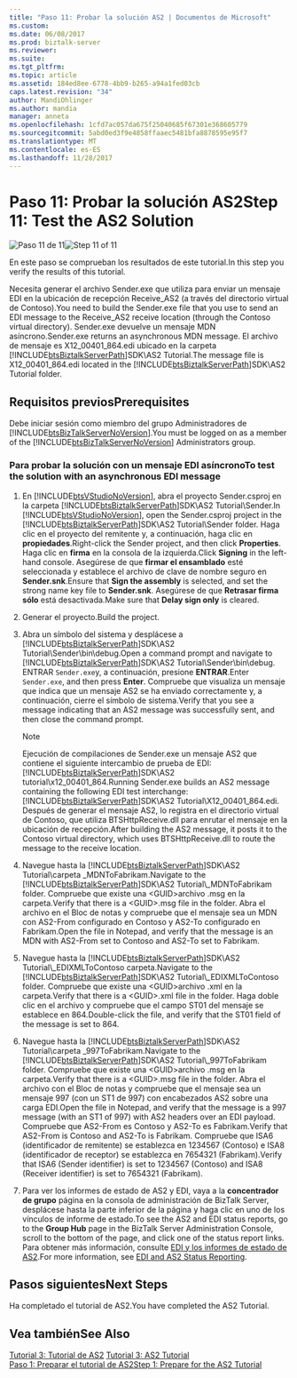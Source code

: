 ```yaml
---
title: "Paso 11: Probar la solución AS2 | Documentos de Microsoft"
ms.custom: 
ms.date: 06/08/2017
ms.prod: biztalk-server
ms.reviewer: 
ms.suite: 
ms.tgt_pltfrm: 
ms.topic: article
ms.assetid: 184ed8ee-6778-4bb9-b265-a94a1fed03cb
caps.latest.revision: "34"
author: MandiOhlinger
ms.author: mandia
manager: anneta
ms.openlocfilehash: 1cfd7ac057da675f25040685f67301e368605779
ms.sourcegitcommit: 5abd0ed3f9e4858ffaaec5481bfa8878595e95f7
ms.translationtype: MT
ms.contentlocale: es-ES
ms.lasthandoff: 11/28/2017
---
```

# <a name="step-11-test-the-as2-solution"></a><span data-ttu-id="b9497-102">Paso 11: Probar la solución AS2</span><span class="sxs-lookup"><span data-stu-id="b9497-102">Step 11: Test the AS2 Solution</span></span>
<span data-ttu-id="b9497-103">![Paso 11 de 11](../core/media/tut-step11-of-11.gif "Tut_Step11_of_11")</span><span class="sxs-lookup"><span data-stu-id="b9497-103">![Step 11 of 11](../core/media/tut-step11-of-11.gif "Tut_Step11_of_11")</span></span>  
  
 <span data-ttu-id="b9497-104">En este paso se comprueban los resultados de este tutorial.</span><span class="sxs-lookup"><span data-stu-id="b9497-104">In this step you verify the results of this tutorial.</span></span>  
  
 <span data-ttu-id="b9497-105">Necesita generar el archivo Sender.exe que utiliza para enviar un mensaje EDI en la ubicación de recepción Receive_AS2 (a través del directorio virtual de Contoso).</span><span class="sxs-lookup"><span data-stu-id="b9497-105">You need to build the Sender.exe file that you use to send an EDI message to the Receive_AS2 receive location (through the Contoso virtual directory).</span></span> <span data-ttu-id="b9497-106">Sender.exe devuelve un mensaje MDN asíncrono.</span><span class="sxs-lookup"><span data-stu-id="b9497-106">Sender.exe returns an asynchronous MDN message.</span></span> <span data-ttu-id="b9497-107">El archivo de mensaje es X12_00401_864.edi ubicado en la carpeta [!INCLUDE[btsBiztalkServerPath](../includes/btsbiztalkserverpath-md.md)]SDK\AS2 Tutorial.</span><span class="sxs-lookup"><span data-stu-id="b9497-107">The message file is X12_00401_864.edi located in the [!INCLUDE[btsBiztalkServerPath](../includes/btsbiztalkserverpath-md.md)]SDK\AS2 Tutorial folder.</span></span>  
  
## <a name="prerequisites"></a><span data-ttu-id="b9497-108">Requisitos previos</span><span class="sxs-lookup"><span data-stu-id="b9497-108">Prerequisites</span></span>  
 <span data-ttu-id="b9497-109">Debe iniciar sesión como miembro del grupo Administradores de [!INCLUDE[btsBizTalkServerNoVersion](../includes/btsbiztalkservernoversion-md.md)].</span><span class="sxs-lookup"><span data-stu-id="b9497-109">You must be logged on as a member of the [!INCLUDE[btsBizTalkServerNoVersion](../includes/btsbiztalkservernoversion-md.md)] Administrators group.</span></span>  
  
### <a name="to-test-the-solution-with-an-asynchronous-edi-message"></a><span data-ttu-id="b9497-110">Para probar la solución con un mensaje EDI asíncrono</span><span class="sxs-lookup"><span data-stu-id="b9497-110">To test the solution with an asynchronous EDI message</span></span>  
  
1.  <span data-ttu-id="b9497-111">En [!INCLUDE[btsVStudioNoVersion](../includes/btsvstudionoversion-md.md)], abra el proyecto Sender.csproj en la carpeta [!INCLUDE[btsBiztalkServerPath](../includes/btsbiztalkserverpath-md.md)]SDK\AS2 Tutorial\Sender.</span><span class="sxs-lookup"><span data-stu-id="b9497-111">In [!INCLUDE[btsVStudioNoVersion](../includes/btsvstudionoversion-md.md)], open the Sender.csproj project in the [!INCLUDE[btsBiztalkServerPath](../includes/btsbiztalkserverpath-md.md)]SDK\AS2 Tutorial\Sender folder.</span></span> <span data-ttu-id="b9497-112">Haga clic en el proyecto del remitente y, a continuación, haga clic en **propiedades**.</span><span class="sxs-lookup"><span data-stu-id="b9497-112">Right-click the Sender project, and then click **Properties**.</span></span> <span data-ttu-id="b9497-113">Haga clic en **firma** en la consola de la izquierda.</span><span class="sxs-lookup"><span data-stu-id="b9497-113">Click **Signing** in the left-hand console.</span></span> <span data-ttu-id="b9497-114">Asegúrese de que **firmar el ensamblado** esté seleccionada y establece el archivo de clave de nombre seguro en **Sender.snk**.</span><span class="sxs-lookup"><span data-stu-id="b9497-114">Ensure that **Sign the assembly** is selected, and set the strong name key file to **Sender.snk**.</span></span> <span data-ttu-id="b9497-115">Asegúrese de que **Retrasar firma sólo** está desactivada.</span><span class="sxs-lookup"><span data-stu-id="b9497-115">Make sure that **Delay sign only** is cleared.</span></span>  
  
2.  <span data-ttu-id="b9497-116">Generar el proyecto.</span><span class="sxs-lookup"><span data-stu-id="b9497-116">Build the project.</span></span>  
  
3.  <span data-ttu-id="b9497-117">Abra un símbolo del sistema y desplácese a [!INCLUDE[btsBiztalkServerPath](../includes/btsbiztalkserverpath-md.md)]SDK\AS2 Tutorial\Sender\bin\debug.</span><span class="sxs-lookup"><span data-stu-id="b9497-117">Open a command prompt and navigate to [!INCLUDE[btsBiztalkServerPath](../includes/btsbiztalkserverpath-md.md)]SDK\AS2 Tutorial\Sender\bin\debug.</span></span> <span data-ttu-id="b9497-118">ENTRAR `Sender.exe`y, a continuación, presione **ENTRAR**.</span><span class="sxs-lookup"><span data-stu-id="b9497-118">Enter `Sender.exe`, and then press **Enter**.</span></span> <span data-ttu-id="b9497-119">Compruebe que visualiza un mensaje que indica que un mensaje AS2 se ha enviado correctamente y, a continuación, cierre el símbolo de sistema.</span><span class="sxs-lookup"><span data-stu-id="b9497-119">Verify that you see a message indicating that an AS2 message was successfully sent, and then close the command prompt.</span></span>  
  
    > [!NOTE]
    >  <span data-ttu-id="b9497-120">Ejecución de compilaciones de Sender.exe un mensaje AS2 que contiene el siguiente intercambio de prueba de EDI: [!INCLUDE[btsBiztalkServerPath](../includes/btsbiztalkserverpath-md.md)]SDK\AS2 tutorial\x12_00401_864.</span><span class="sxs-lookup"><span data-stu-id="b9497-120">Running Sender.exe builds an AS2 message containing the following EDI test interchange: [!INCLUDE[btsBiztalkServerPath](../includes/btsbiztalkserverpath-md.md)]SDK\AS2 Tutorial\X12_00401_864.edi.</span></span> <span data-ttu-id="b9497-121">Después de generar el mensaje AS2, lo registra en el directorio virtual de Contoso, que utiliza BTSHttpReceive.dll para enrutar el mensaje en la ubicación de recepción.</span><span class="sxs-lookup"><span data-stu-id="b9497-121">After building the AS2 message, it posts it to the Contoso virtual directory, which uses BTSHttpReceive.dll to route the message to the receive location.</span></span>  
  
4.  <span data-ttu-id="b9497-122">Navegue hasta la [!INCLUDE[btsBiztalkServerPath](../includes/btsbiztalkserverpath-md.md)]SDK\AS2 Tutorial\\carpeta _MDNToFabrikam.</span><span class="sxs-lookup"><span data-stu-id="b9497-122">Navigate to the [!INCLUDE[btsBiztalkServerPath](../includes/btsbiztalkserverpath-md.md)]SDK\AS2 Tutorial\\_MDNToFabrikam folder.</span></span> <span data-ttu-id="b9497-123">Compruebe que existe una \<GUID\>archivo .msg en la carpeta.</span><span class="sxs-lookup"><span data-stu-id="b9497-123">Verify that there is a \<GUID\>.msg file in the folder.</span></span> <span data-ttu-id="b9497-124">Abra el archivo en el Bloc de notas y compruebe que el mensaje sea un MDN con AS2-From configurado en Contoso y AS2-To configurado en Fabrikam.</span><span class="sxs-lookup"><span data-stu-id="b9497-124">Open the file in Notepad, and verify that the message is an MDN with AS2-From set to Contoso and AS2-To set to Fabrikam.</span></span>  
  
5.  <span data-ttu-id="b9497-125">Navegue hasta la [!INCLUDE[btsBiztalkServerPath](../includes/btsbiztalkserverpath-md.md)]SDK\AS2 Tutorial\\_EDIXMLToContoso carpeta.</span><span class="sxs-lookup"><span data-stu-id="b9497-125">Navigate to the [!INCLUDE[btsBiztalkServerPath](../includes/btsbiztalkserverpath-md.md)]SDK\AS2 Tutorial\\_EDIXMLToContoso folder.</span></span> <span data-ttu-id="b9497-126">Compruebe que existe una \<GUID\>archivo .xml en la carpeta.</span><span class="sxs-lookup"><span data-stu-id="b9497-126">Verify that there is a \<GUID\>.xml file in the folder.</span></span> <span data-ttu-id="b9497-127">Haga doble clic en el archivo y compruebe que el campo ST01 del mensaje se establece en 864.</span><span class="sxs-lookup"><span data-stu-id="b9497-127">Double-click the file, and verify that the ST01 field of the message is set to 864.</span></span>  
  
6.  <span data-ttu-id="b9497-128">Navegue hasta la [!INCLUDE[btsBiztalkServerPath](../includes/btsbiztalkserverpath-md.md)]SDK\AS2 Tutorial\\carpeta _997ToFabrikam.</span><span class="sxs-lookup"><span data-stu-id="b9497-128">Navigate to the [!INCLUDE[btsBiztalkServerPath](../includes/btsbiztalkserverpath-md.md)]SDK\AS2 Tutorial\\_997ToFabrikam folder.</span></span> <span data-ttu-id="b9497-129">Compruebe que existe una \<GUID\>archivo .msg en la carpeta.</span><span class="sxs-lookup"><span data-stu-id="b9497-129">Verify that there is a \<GUID\>.msg file in the folder.</span></span> <span data-ttu-id="b9497-130">Abra el archivo con el Bloc de notas y compruebe que el mensaje sea un mensaje 997 (con un ST1 de 997) con encabezados AS2 sobre una carga EDI.</span><span class="sxs-lookup"><span data-stu-id="b9497-130">Open the file in Notepad, and verify that the message is a 997 message (with an ST1 of 997) with AS2 headers over an EDI payload.</span></span> <span data-ttu-id="b9497-131">Compruebe que AS2-From es Contoso y AS2-To es Fabrikam.</span><span class="sxs-lookup"><span data-stu-id="b9497-131">Verify that AS2-From is Contoso and AS2-To is Fabrikam.</span></span> <span data-ttu-id="b9497-132">Compruebe que ISA6 (identificador de remitente) se establezca en 1234567 (Contoso) e ISA8 (identificador de receptor) se establezca en 7654321 (Fabrikam).</span><span class="sxs-lookup"><span data-stu-id="b9497-132">Verify that ISA6 (Sender identifier) is set to 1234567 (Contoso) and ISA8 (Receiver identifier) is set to 7654321 (Fabrikam).</span></span>  
  
7.  <span data-ttu-id="b9497-133">Para ver los informes de estado de AS2 y EDI, vaya a la **concentrador de grupo** página en la consola de administración de BizTalk Server, desplácese hasta la parte inferior de la página y haga clic en uno de los vínculos de informe de estado.</span><span class="sxs-lookup"><span data-stu-id="b9497-133">To see the AS2 and EDI status reports, go to the **Group Hub** page in the BizTalk Server Administration Console, scroll to the bottom of the page, and click one of the status report links.</span></span> <span data-ttu-id="b9497-134">Para obtener más información, consulte [EDI y los informes de estado de AS2](../core/edi-and-as2-status-reporting.md).</span><span class="sxs-lookup"><span data-stu-id="b9497-134">For more information, see [EDI and AS2 Status Reporting](../core/edi-and-as2-status-reporting.md).</span></span>  
  
## <a name="next-steps"></a><span data-ttu-id="b9497-135">Pasos siguientes</span><span class="sxs-lookup"><span data-stu-id="b9497-135">Next Steps</span></span>  
 <span data-ttu-id="b9497-136">Ha completado el tutorial de AS2.</span><span class="sxs-lookup"><span data-stu-id="b9497-136">You have completed the AS2 Tutorial.</span></span>  
  
## <a name="see-also"></a><span data-ttu-id="b9497-137">Vea también</span><span class="sxs-lookup"><span data-stu-id="b9497-137">See Also</span></span>  
 <span data-ttu-id="b9497-138">[Tutorial 3: Tutorial de AS2](../core/tutorial-3-as2-tutorial.md) </span><span class="sxs-lookup"><span data-stu-id="b9497-138">[Tutorial 3: AS2 Tutorial](../core/tutorial-3-as2-tutorial.md) </span></span>  
 [<span data-ttu-id="b9497-139">Paso 1: Preparar el tutorial de AS2</span><span class="sxs-lookup"><span data-stu-id="b9497-139">Step 1: Prepare for the AS2 Tutorial</span></span>](../core/step-1-prepare-for-the-as2-tutorial.md)